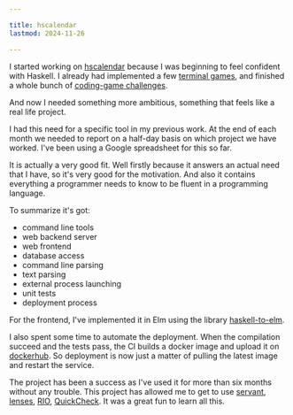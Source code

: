 ```yaml
---

title: hscalendar
lastmod: 2024-11-26

---
```


I started working on [hscalendar] because I was beginning to feel confident 
with Haskell. I already had implemented a few [terminal 
games](https://github.com/jecaro/haskell-games), and finished a whole bunch of 
[coding-game challenges](https://github.com/jecaro/codinggame-haskell).

And now I needed something more ambitious, something that feels like a real
life project.

I had this need for a specific tool in my previous work. At the end of each
month we needed to report on a half-day basis on which project we have worked.
I've been using a Google spreadsheet for this so far.

It is actually a very good fit. Well firstly because it answers an actual need
that I have, so it's very good for the motivation. And also it contains
everything a programmer needs to know to be fluent in a programming language.

To summarize it's got:

* command line tools
* web backend server
* web frontend
* database access
* command line parsing
* text parsing
* external process launching
* unit tests
* deployment process

For the frontend, I've implemented it in Elm using the library
[haskell-to-elm](https://github.com/folq/haskell-to-elm).

I also spent some time to automate the deployment. When the compilation succeed 
and the tests pass, the CI builds a docker image and upload it on 
[dockerhub](https://hub.docker.com/r/jecaro/hscalendar-server/tags). So 
deployment is now just a matter of pulling the latest image and restart the 
service.

The project has been a success as I've used it for more than six months without
any trouble. This project has allowed me to get to use
[servant](https://docs.servant.dev/en/stable/),
[lenses](https://hackage.haskell.org/package/lens),
[RIO](https://hackage.haskell.org/package/rio),
[QuickCheck](https://hackage.haskell.org/package/QuickCheck). It was a great
fun to learn all this.

[hscalendar]: https://github.com/jecaro/hscalendar

